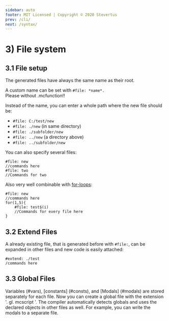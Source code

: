 ```yaml
---
sidebar: auto
footer: MIT Licensed | Copyright © 2020 Stevertus
prev: /cli/
next: /syntax/
---
```


# 3) File system
## 3.1 File setup

The generated files have always the same name as their root.

A custom name can be set with `#file: *name*.`  
Please without .mcfunction!!

Instead of the name, you can enter a whole path where the new file should be:

*   `#file: C:/test/new`
*   `#file: ./new` (in same directory)
*   `#file: ./subfolder/new`
*   `#file: ../new` (a directory above)
*   `#file: ../subfolder/new`

You can also specify several files:

    #file: new
    //commands here
    #file: two
    //Commands for two

Also very well combinable with [for-loops](#loops):

    #file: new
    //commands here
    for(1,5){
    	#file: test$(i)
    	//Commands for every file here
    }

## 3.2 Extend Files
A already existing file, that is generated before with `#file:`, can be expanded in other files and new code is easily attached:
```
#extend: ./test
/commands here
```

## 3.3 Global Files
Variables (#vars), [constants] (#consts), and [Modals] (#modals) are stored separately for each file.
Now you can create a global file with the extension '. gl. mcscript '. The compiler automatically detects globals and uses the declared objects in other files as well.
For example, you can write the modals to a separate file.